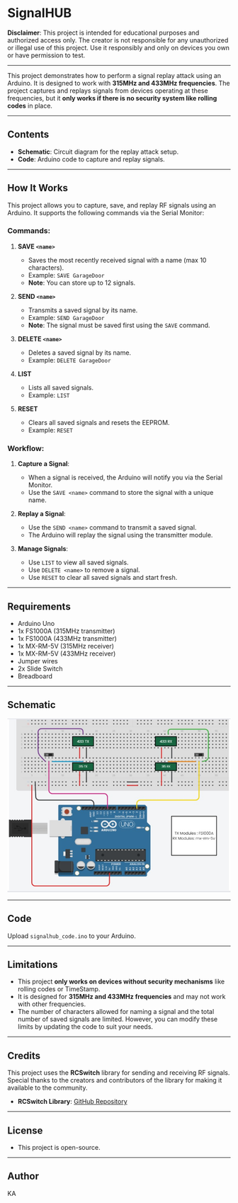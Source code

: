 # SignalHUB

**Disclaimer**: This project is intended for educational purposes and authorized access only. The creator is not responsible for any unauthorized or illegal use of this project. Use it responsibly and only on devices you own or have permission to test.

---

This project demonstrates how to perform a signal replay attack using an Arduino. It is designed to work with **315MHz and 433MHz frequencies**.
The project captures and replays signals from devices operating at these frequencies, but it **only works if there is no security system like rolling codes** in place.

---

## Contents
- **Schematic**: Circuit diagram for the replay attack setup.
- **Code**: Arduino code to capture and replay signals.

---

## How It Works
This project allows you to capture, save, and replay RF signals using an Arduino. It supports the following commands via the Serial Monitor:

### Commands:
1. **SAVE `<name>`**  
   - Saves the most recently received signal with a name (max 10 characters).  
   - Example: `SAVE GarageDoor`  
   - **Note**: You can store up to 12 signals.

2. **SEND `<name>`**  
   - Transmits a saved signal by its name.  
   - Example: `SEND GarageDoor`  
   - **Note**: The signal must be saved first using the `SAVE` command.

3. **DELETE `<name>`**  
   - Deletes a saved signal by its name.  
   - Example: `DELETE GarageDoor`  

4. **LIST**  
   - Lists all saved signals.  
   - Example: `LIST`  

5. **RESET**  
   - Clears all saved signals and resets the EEPROM.  
   - Example: `RESET`  

### Workflow:
1. **Capture a Signal**:  
   - When a signal is received, the Arduino will notify you via the Serial Monitor.  
   - Use the `SAVE <name>` command to store the signal with a unique name.

2. **Replay a Signal**:  
   - Use the `SEND <name>` command to transmit a saved signal.  
   - The Arduino will replay the signal using the transmitter module.

3. **Manage Signals**:  
   - Use `LIST` to view all saved signals.  
   - Use `DELETE <name>` to remove a signal.  
   - Use `RESET` to clear all saved signals and start fresh.


---

## Requirements
- Arduino Uno
- 1x FS1000A (315MHz transmitter)
- 1x FS1000A (433MHz transmitter)
- 1x MX-RM-5V (315MHz receiver)
- 1x MX-RM-5V (433MHz receiver)
- Jumper wires
- 2x Slide Switch
- Breadboard

---

## Schematic
![Schematic](SignalHUB_Schematic.jpeg)

---

## Code
Upload `signalhub_code.ino` to your Arduino.

---

## Limitations
- This project **only works on devices without security mechanisms** like rolling codes or TimeStamp.
- It is designed for **315MHz and 433MHz frequencies** and may not work with other frequencies.
- The number of characters allowed for naming a signal and the total number of saved signals are limited. However, you can modify these limits by updating the code to suit your needs.

---
## Credits
This project uses the **RCSwitch** library for sending and receiving RF signals. Special thanks to the creators and contributors of the library for making it available to the community.

- **RCSwitch Library**: [GitHub Repository](https://github.com/sui77/rc-switch)
  
---
## License
- This project is open-source. 
---
## Author
KA
